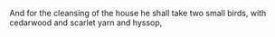 And for the cleansing of the house he shall take two small birds, with cedarwood and scarlet yarn and hyssop,
